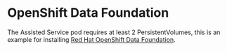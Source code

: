 # OpenShift Data Foundation
The Assisted Service pod requires at least 2 PersistentVolumes, this is an example for installing [Red Hat OpenShift Data Foundation](https://www.redhat.com/en/resources/openshift-data-foundation-datasheet).

